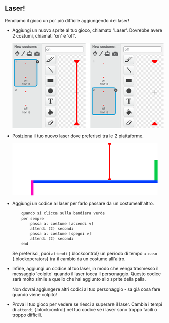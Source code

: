 ## Laser!

Rendiamo il gioco un po' più difficile aggiungendo dei laser!

+ Aggiungi un nuovo sprite al tuo gioco, chiamato 'Laser'. Dovrebbe avere 2 costumi, chiamati 'on' e 'off'.

	![screenshot](images/dodge-lasers-costume.png)

+ Posiziona il tuo nuovo laser dove preferisci tra le 2 piattaforme.

	![screenshot](images/dodge-lasers-position.png)

+ Aggiungi un codice al laser per farlo passare da un costumeall'altro.

	```blocks
		quando si clicca sulla bandiera verde
		per sempre
  			passa al costume [accendi v]
  			attendi (2) secondi
  			passa al costume [spegni v]
  			attendi (2) secondi
		end
	```

	Se preferisci, puoi `attendi` {.blockcontrol} un periodo di tempo `a caso` {.blockoperators} tra il cambio da un costume all'altro.

+ Infine, aggiungi un codice al tuo laser, in modo che venga trasmesso il messaggio 'colpito' quando il laser tocca il personaggio. Questo codice sarà molto simile a quello che hai aggiunto allo sprite della palla.

	Non dovrai aggiungere altri codici al tuo personaggio - sa già cosa fare quando viene colpito!

+ Prova il tuo gioco per vedere se riesci a superare il laser. Cambia i tempi di `attendi` {.blockcontrol} nel tuo codice se i laser sono troppo facili o troppo difficili.
